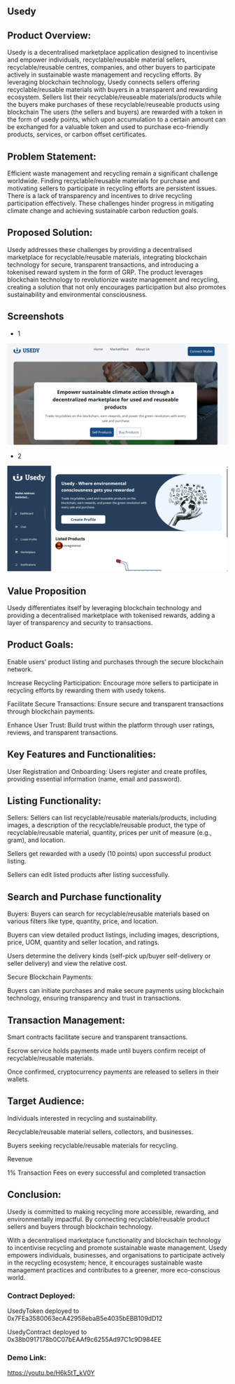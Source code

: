## Usedy

## Product Overview:

Usedy is a decentralised marketplace application designed to incentivise and empower individuals, recyclable/reusable material sellers, recyclable/reusable centres, companies, and other buyers to participate actively in sustainable waste management and recycling efforts. By leveraging blockchain technology, Usedy connects sellers offering recyclable/reusable materials with buyers in a transparent and rewarding ecosystem. Sellers list their recyclable/reuseable materials/products while the buyers make purchases of these recyclable/reuseable products using blockchain The users (the sellers and buyers) are rewarded with a token in the form of usedy points, which upon accumulation to a certain amount can be exchanged for a valuable token and used to purchase eco-friendly products, services, or carbon offset certificates.

## Problem Statement:

Efficient waste management and recycling remain a significant challenge worldwide. Finding recyclable/reusable materials for purchase and motivating sellers to participate in recycling efforts are persistent issues. There is a lack of transparency and incentives to drive recycling participation effectively. These challenges hinder progress in mitigating climate change and achieving sustainable carbon reduction goals.



## Proposed Solution:

Usedy addresses these challenges by providing a decentralised marketplace for recyclable/reusable materials, integrating blockchain technology for secure, transparent transactions, and introducing a tokenised reward system in the form of GRP. The product leverages blockchain technology to revolutionize waste management and recycling, creating a solution that not only encourages participation but also promotes sustainability and environmental consciousness.

## Screenshots

- 1

![Screenshot1](public/screenshot.png)

- 2

![Screenshot2](public/screenshot2.png)


## Value Proposition

Usedy differentiates itself by leveraging blockchain technology and providing a decentralised marketplace with tokenised rewards, adding a layer of transparency and security to transactions.

## Product Goals:

Enable users' product listing and purchases through the secure blockchain network. 

Increase Recycling Participation: Encourage more sellers to participate in recycling efforts by rewarding them with usedy tokens.

Facilitate Secure Transactions: Ensure secure and transparent transactions through blockchain payments.

Enhance User Trust: Build trust within the platform through user ratings, reviews, and transparent transactions.



## Key Features and Functionalities:

User Registration and Onboarding: Users register and create profiles, providing essential information (name, email and password).

  

## Listing Functionality:

Sellers: Sellers can list recyclable/reusable materials/products, including images, a description of the recyclable/reusable product, the type of recyclable/reusable material, quantity, prices per unit of measure (e.g., gram), and location.

Sellers get rewarded with a usedy (10 points) upon successful product listing. 

Sellers can edit listed products after listing successfully. 

## Search and Purchase functionality 

Buyers: Buyers can search for recyclable/reusable materials based on various filters like type, quantity, price, and location.

Buyers can view detailed product listings, including images, descriptions, price, UOM, quantity and seller location, and ratings.

Users determine the delivery kinds (self-pick up/buyer self-delivery or seller delivery) and view the relative cost. 

Secure Blockchain Payments:

Buyers can initiate purchases and make secure payments using blockchain technology, ensuring transparency and trust in transactions. 

## Transaction Management:

Smart contracts facilitate secure and transparent transactions.

Escrow service holds payments made until buyers confirm receipt of recyclable/reusable materials.

Once confirmed, cryptocurrency payments are released to sellers in their wallets. 



## Target Audience:

Individuals interested in recycling and sustainability.

Recyclable/reusable material sellers, collectors, and businesses.

Buyers seeking recyclable/reusable materials for recycling.

Revenue

1% Transaction Fees on every successful and completed transaction

## Conclusion:

Usedy is committed to making recycling more accessible, rewarding, and environmentally impactful. By connecting recyclable/reusable product sellers and buyers through blockchain technology.

With a decentralised marketplace functionality and blockchain technology to incentivise recycling and promote sustainable waste management. Usedy empowers individuals, businesses, and organisations to participate actively in the recycling ecosystem; hence, it encourages sustainable waste management practices and contributes to a greener, more eco-conscious world.

### Contract Deployed:
UsedyToken deployed to 0x7FEa3580063ecA42958ebaB5e4035bEBB109dD12

UsedyContract deployed to 0x38b0917178b0C07bEAAf9c6255Ad97C1c9D984EE

### Demo Link:
https://youtu.be/H6k5tT_kV0Y

